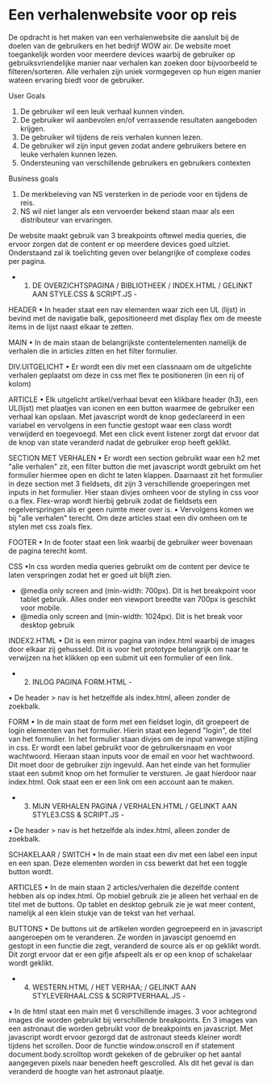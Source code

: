# Een verhalenwebsite voor op reis

De opdracht is het maken van een verhalenwebsite die aansluit bij de doelen van de gebruikers en het bedrijf
WOW air. De website moet toegankelijk worden voor meerdere devices waarbij de gebruiker op gebruiksvriendelijke
manier naar verhalen kan zoeken door bijvoorbeeld te filteren/sorteren.
Alle verhalen zijn uniek vormgegeven op hun eigen manier wateen ervaring biedt voor de gebruiker. 

User Goals
1. De gebruiker wil een leuk verhaal kunnen vinden.
2. De gebruiker wil aanbevolen en/of verrassende resultaten aangeboden krijgen.
3. De gebruiker wil tijdens de reis verhalen kunnen lezen.
4. De gebruiker wil zijn input geven zodat andere gebruikers betere en leuke verhalen kunnen lezen.
5. Ondersteuning van verschillende gebruikers en gebruikers contexten

Business goals
1. De merkbeleving van NS versterken in de periode voor en tijdens de reis.
2. NS wil niet langer als een vervoerder bekend staan maar als een distributeur van ervaringen.

De website maakt gebruik van 3 breakpoints oftewel media queries, die ervoor zorgen dat de content er
op meerdere devices goed uitziet. Onderstaand zal ik toelichting geven over belangrijke of complexe codes per pagina.


- 1. DE OVERZICHTSPAGINA / BIBLIOTHEEK / INDEX.HTML / GELINKT AAN STYLE.CSS & SCRIPT.JS -

HEADER
• In header staat een nav elementen waar zich een UL (lijst) in bevind met de navigatie balk, gepositioneerd met display flex om de meeste items in de lijst naast elkaar te zetten.

MAIN
• In de main staan de belangrijkste contentelementen namelijk de verhalen die in articles zitten en het filter formulier.

DIV.UITGELICHT
• Er wordt een div met een classnaam om de uitgelichte verhalen geplaatst om deze in css met flex te positioneren (in een rij of kolom)

ARTICLE
• Elk uitgelicht artikel/verhaal bevat een klikbare header (h3), een UL(lijst) met plaatjes van iconen en een button waarmee de gebruiker een verhaal kan opslaan. Met javascript wordt de knop gedeclareerd in een variabel en vervolgens in een functie gestopt waar een class wordt verwijderd en toegevoegd. Met een click event listener zorgt dat ervoor dat de knop van state veranderd nadat de gebruiker erop heeft geklikt.

SECTION MET VERHALEN
• Er wordt een section gebruikt waar een h2 met "alle verhalen" zit, een filter button die met javascript wordt gebruikt om het formulier hiermee open en dicht te laten klappen. Daarnaast zit het formulier in deze section met 3 fieldsets, dit zijn 3 verschillende groeperingen met inputs in het formulier. Hier staan divjes omheen voor de styling in css voor o.a flex. Flex-wrap wordt hierbij gebruik zodat de fieldsets een regelverspringen als er geen ruimte meer over is.
• Vervolgens komen we bij "alle verhalen" terecht. Om deze articles staat een div omheen om te stylen met css zoals flex.

FOOTER
• In de footer staat een link waarbij de gebruiker weer bovenaan de pagina terecht komt.

CSS
•In css worden media queries gebruikt om de content per device te laten verspringen zodat het er goed uit blijft zien.
- @media only screen and (min-width: 700px). Dit is het breakpoint voor tablet gebruik. Alles onder een viewport breedte van 700px is geschikt voor mobile.
- @media only screen and (min-width: 1024px). Dit is het break voor desktop gebruik

INDEX2.HTML
• Dit is een mirror pagina van index.html waarbij de images door elkaar zij gehusseld. Dit is voor het prototype belangrijk om naar te verwijzen na het klikken op een submit uit een formulier of een link.

- 2. INLOG PAGINA FORM.HTML -

• De header > nav is het hetzelfde als index.html, alleen zonder de zoekbalk.

FORM
• In de main staat de form met een fieldset login, dit groepeert de login elementen van het formulier. Hierin staat een legend "login", de titel van het formulier. In het formulier staan divjes om de input vanwege stijling in css. Er wordt een label gebruikt voor de gebruikersnaam en voor wachtwoord. Hieraan staan inputs voor de email en voor het wachtwoord. Dit moet door de gebruiker zijn ingevuld. Aan het einde van het formulier staat een submit knop om het formulier te versturen. Je gaat hierdoor naar index.html. Ook staat een er een link om een account aan te maken.

- 3. MIJN VERHALEN PAGINA / VERHALEN.HTML / GELINKT AAN STYLE3.CSS & SCRIPT.JS -

• De header > nav is het hetzelfde als index.html, alleen zonder de zoekbalk.

SCHAKELAAR / SWITCH
• In de main staat een div met een label een input en een span. Deze elementen worden in css bewerkt dat het een toggle button wordt.

ARTICLES 
• In de main staan 2 articles/verhalen die dezelfde content hebben als op index.html. Op mobiel gebruik zie je alleen het verhaal en de titel met de buttons. Op tablet en desktop gebruik zie je wat meer content, namelijk al een klein stukje van de tekst van het verhaal.

BUTTONS
• De buttons uit de artikelen worden gegroepeerd en in javascript aangeroepen om te veranderen. Ze worden in javascipt genoemd en gestopt in een functie die zegt, veranderd de source als er op geklikt wordt. Dit zorgt ervoor dat er een gifje afspeelt als er op een knop of schakelaar wordt geklikt.

- 4. WESTERN.HTML / HET VERHAA; / GELINKT AAN STYLEVERHAAL.CSS & SCRIPTVERHAAL.JS -

• In de html staat een main met 6 verschillende images. 3 voor achtegrond images die worden gebruikt bij verschillende breakpoints. En 3 images van een astronaut die worden gebruikt voor de breakpoints en javascript. Met javascript wordt ervoor gezorgd dat de astronaut steeds kleiner wordt tijdens het scrollen. Door de functie window.onscroll en if statement document.body.scrolltop wordt gekeken of de gebruiker op het aantal aangegeven pixels naar beneden heeft gescrolled. Als dit het geval is dan veranderd de hoogte van het astronaut plaatje.

